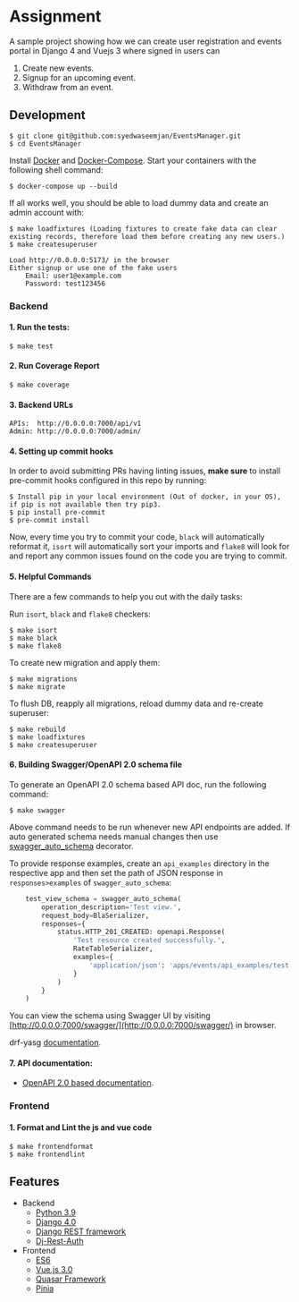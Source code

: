 # Assignment
A sample project showing how we can create user registration and events portal in Django 4 and Vuejs 3 where signed in users can
1. Create new events.
2. Signup for an upcoming event.
3. Withdraw from an event.

## Development

    $ git clone git@github.com:syedwaseemjan/EventsManager.git
    $ cd EventsManager

Install [Docker](https://docs.docker.com/install/) and [Docker-Compose](https://docs.docker.com/compose/). Start your containers with the following shell command:

    $ docker-compose up --build

If all works well, you should be able to load dummy data and create an admin account with:

    $ make loadfixtures (Loading fixtures to create fake data can clear existing records, therefore load them before creating any new users.)
    $ make createsuperuser

    Load http://0.0.0.0:5173/ in the browser
    Either signup or use one of the fake users
        Email: user1@example.com
        Password: test123456

### Backend

#### 1. Run the tests:

    $ make test

#### 2. Run Coverage Report

    $ make coverage

#### 3. Backend URLs
    
    APIs:  http://0.0.0.0:7000/api/v1
    Admin: http://0.0.0.0:7000/admin/

#### 4. Setting up commit hooks

In order to avoid submitting PRs having linting issues, **make sure** to install pre-commit
hooks configured in this repo by running:

    $ Install pip in your local environment (Out of docker, in your OS), if pip is not available then try pip3.
    $ pip install pre-commit
    $ pre-commit install


Now, every time you try to commit your code, `black` will automatically reformat it, `isort` will
automatically sort your imports and `flake8` will look for and report any common issues found on
the code you are trying to commit.

#### 5. Helpful Commands

There are a few commands to help you out with the daily tasks:

Run `isort`, `black` and `flake8` checkers:


    $ make isort
    $ make black
    $ make flake8


To create new migration and apply them:

    $ make migrations
    $ make migrate

To flush DB, reapply all migrations, reload dummy data and re-create superuser:

    $ make rebuild
    $ make loadfixtures
    $ make createsuperuser

#### 6. Building Swagger/OpenAPI 2.0 schema file

To generate an OpenAPI 2.0 schema based API doc, run the following command:

    $ make swagger

Above command needs to be run whenever new API endpoints are added. If auto generated schema needs manual changes then use [swagger_auto_schema](https://drf-yasg.readthedocs.io/en/stable/custom_spec.html#the-swagger-auto-schema-decorator) decorator.

To provide response examples, create an `api_examples` directory in the respective app and then set the path of JSON response in `responses>examples` of `swagger_auto_schema`:

```python
    test_view_schema = swagger_auto_schema(
        operation_description='Test view.',
        request_body=BlaSerializer,
        responses={
            status.HTTP_201_CREATED: openapi.Response(
                'Test resource created successfully.',
                RateTableSerializer,
                examples={
                    'application/json': 'apps/events/api_examples/test.json',
                }
            )
        }
    )
```

You can view the schema using Swagger UI by visiting [http://0.0.0.0:7000/swagger/](http://0.0.0.0:7000/swagger/) in browser.

drf-yasg [documentation](https://drf-yasg.readthedocs.io/en/stable/).

#### 7. API documentation:

- [OpenAPI 2.0 based documentation](http://0.0.0.0:7000/swagger/).

### Frontend

#### 1. Format and Lint the js and vue code

    $ make frontendformat
    $ make frontendlint

## Features

- Backend
  - [Python 3.9](https://www.python.org/)
  - [Django 4.0](https://www.djangoproject.com/)
  - [Django REST framework](https://www.django-rest-framework.org/)
  - [Dj-Rest-Auth](https://dj-rest-auth.readthedocs.io/)
- Frontend
  - [ES6](http://es6-features.org/#Constants)
  - [Vue.js 3.0](https://vuejs.org/)
  - [Quasar Framework](https://quasar.dev/)
  - [Pinia](https://pinia.vuejs.org/)
